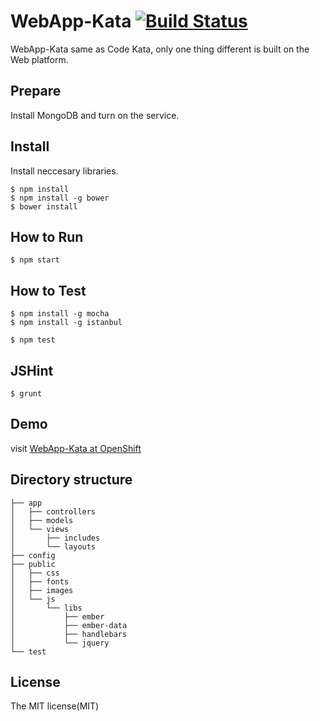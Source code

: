 # WebApp-Kata [![Build Status](https://travis-ci.org/DonaldIsFreak/WebApp-Kata.png?branch=master)](https://travis-ci.org/DonaldIsFreak/WebApp-Kata)

WebApp-Kata same as Code Kata, only one thing different is built on the Web platform.

## Prepare

Install MongoDB and turn on the service.

## Install

Install neccesary libraries.

```shell
$ npm install
$ npm install -g bower
$ bower install
```

## How to Run

```shell
$ npm start
```
## How to Test

```shell
$ npm install -g mocha
$ npm install -g istanbul

$ npm test
```

## JSHint

```
$ grunt
```

## Demo

visit [WebApp-Kata at OpenShift](http://nodejstut-donaldisfreak.rhcloud.com/)

## Directory structure
```
├── app
│   ├── controllers
│   ├── models
│   └── views
│       ├── includes
│       └── layouts
├── config
├── public
│   ├── css
│   ├── fonts
│   ├── images
│   └── js
│       └── libs
│           ├── ember
│           ├── ember-data
│           ├── handlebars
│           └── jquery
└── test
```
## License

The MIT license(MIT)
